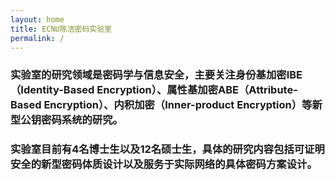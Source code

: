 ```yaml
---
layout: home
title: ECNU陈洁密码实验室
permalink: /
---
```



### 实验室的研究领域是密码学与信息安全，主要关注身份基加密IBE（Identity-Based Encryption）、属性基加密ABE（Attribute-Based Encryption）、内积加密（Inner-product Encryption）等新型公钥密码系统的研究。

### 实验室目前有4名博士生以及12名硕士生，具体的研究内容包括可证明安全的新型密码体质设计以及服务于实际网络的具体密码方案设计。